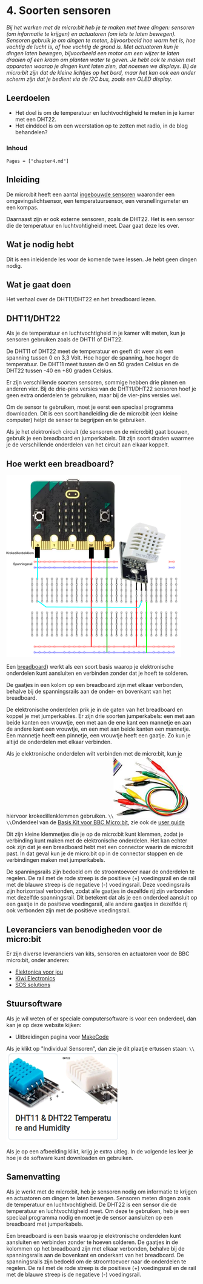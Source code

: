 # 4. Soorten sensoren

*Bij het werken met de micro:bit heb je te maken met twee dingen: sensoren (om informatie te krijgen) en actuatoren (om iets te laten bewegen). Sensoren gebruik je om dingen te meten, bijvoorbeeld hoe warm het is, hoe vochtig de lucht is, of hoe vochtig de grond is. Met actuatoren kun je dingen laten bewegen, bijvoorbeeld een motor om een wijzer te laten draaien of een kraan om planten water te geven. Je hebt ook te maken met apparaten waarop je dingen kunt laten zien, dat noemen we displays. Bij de micro:bit zijn dat de kleine lichtjes op het bord, maar het kan ook een ander scherm zijn dat je bedient via de I2C bus, zoals een OLED display.*

## Leerdoelen

- Het doel is om de temperatuur en luchtvochtigheid te meten in je kamer met een DHT22.
- Het einddoel is om een weerstation op te zetten met radio, in de blog behandelen?

### Inhoud

```@contents
Pages = ["chapter4.md"]
```
## Inleiding

De micro:bit heeft een aantal [ingebouwde sensoren](https://microbit.org/nl/get-started/first-steps/sensors/) waaronder een omgevingslichtsensor, een temperatuursensor, een versnellingsmeter en een kompas.

Daarnaast zijn er ook externe sensoren, zoals de DHT22. Het is een sensor die de temperatuur en luchtvohtigheid meet. Daar gaat deze les over.

## Wat je nodig hebt

Dit is een inleidende les voor de komende twee lessen. Je hebt geen dingen nodig.

## Wat je gaat doen

Het verhaal over de DHT11/DHT22 en het breadboard lezen.

## DHT11/DHT22

Als je de temperatuur en luchtvochtigheid in je kamer wilt meten, kun je sensoren gebruiken zoals de DHT11 of DHT22.

De DHT11 of DHT22 meet de temperatuur en geeft dit weer als een spanning tussen 0 en 3,3 Volt. Hoe hoger de spanning, hoe hoger de temperatuur. De DHT11 meet tussen de 0 en 50 graden Celsius en de DHT22 tussen -40 en +80 graden Celsius.

Er zijn verschillende soorten sensoren, sommige hebben drie pinnen en anderen vier. Bij de drie-pins versies van de DHT11/DHT22 sensoren hoef je geen extra onderdelen te gebruiken, maar bij de vier-pins versies wel.

Om de sensor te gebruiken, moet je eerst een speciaal programma downloaden. Dit is een soort handleiding die de micro:bit (een kleine computer) helpt de sensor te begrijpen en te gebruiken.

Als je het elektronisch circuit (de sensoren en de micro:bit) gaat bouwen, gebruik je een breadboard en jumperkabels. Dit zijn soort draden waarmee je de verschillende onderdelen van het circuit aan elkaar koppelt.

## Hoe werkt een breadboard?

![fig_1](assets/fig_4_1.png)

Een [breadboard](https://nl.wikipedia.org/wiki/Breadboard)) werkt als een soort basis waarop je elektronische onderdelen kunt aansluiten en verbinden zonder dat je hoeft te solderen.

De gaatjes in een kolom op een breadboard zijn met elkaar verbonden, behalve bij de spanningsrails aan de onder- en bovenkant van het breadboard.

De elektronische onderdelen prik je in de gaten van het breadboard en koppel je met jumperkables. Er zijn drie soorten jumperkabels: een met aan beide kanten een vrouwtje, een met aan de ene kant een mannetje en aan de andere kant een vrouwtje, en een met aan beide kanten een mannetje. Een mannetje heeft een pinnetje, een vrouwtje heeft een gaatje. Zo kun je altijd de onderdelen met elkaar verbinden.

Als je elektronische onderdelen wilt verbinden met de micro:bit, kun je hiervoor krokedillenklemmen gebruiken. ``\\``![krokedillenklemmen](assets/fig_4_4.png) ``\\``Onderdeel van de [Basis Kit voor BBC Micro:bit](https://elektronicavoorjou.nl/product/basis-kit-voor-bbc-microbit/), zie ook de [user guide](https://www.elecrow.com/download/Tutorial_for_microbit_basic_kit.pdf)

Dit zijn kleine klemmetjes die je op de micro:bit kunt klemmen, zodat je verbinding kunt maken met de elektronische onderdelen. Het kan echter ook zijn dat je een breadboard hebt met een connector waarin de micro:bit past. In dat geval kun je de micro:bit op in de connector stoppen en de verbindingen maken met jumperkabels.

De spanningsrails zijn bedoeld om de stroomtoevoer naar de onderdelen te regelen. De rail met de rode streep is de positieve (+) voedingsrail en de rail met de blauwe streep is de negatieve (-) voedingsrail. Deze voedingsrails zijn horizontaal verbonden, zodat alle gaatjes in dezelfde rij zijn verbonden met dezelfde spanningsrail. Dit betekent dat als je een onderdeel aansluit op een gaatje in de positieve voedingsrail, alle andere gaatjes in dezelfde rij ook verbonden zijn met de positieve voedingsrail.

## Leveranciers van benodigheden voor de micro:bit

Er zijn diverse leveranciers van kits, sensoren en actuatoren voor de BBC micro:bit, onder anderen:
- [Elektonica voor jou](https://elektronicavoorjou.nl/#%7B%22731234b1f9f9%22%3A%7B%22search_term%22%3A%22micro%3Abit%22%2C%22filters%22%3A%5B%5D%2C%22sorting%22%3A%5B%5D%2C%22offsets%22%3A%7B%22category%22%3A12%2C%22product%22%3A84%7D%2C%22y_pos%22%3A0%7D%7D)
- [Kiwi Electronics](https://www.kiwi-electronics.com/nl/bbc-microbit-boards-bundels-accessoires-276?page=3)
- [SOS solutions](https://www.sossolutions.nl/educatief/micro-bit?p=2)

## Stuursoftware

Als je wil weten of er speciale computersoftware is voor een onderdeel, dan kan je op deze website kijken:
- Uitbreidingen pagina voor [MakeCode](https://makecode.microbit.org/extensions)

Als je klikt op "Individual Sensoren", dan zie je dit plaatje ertussen staan: ``\\``![DHT11/DHT22](assets/fig_4_2.png)

Als je op een afbeelding klikt, krijg je extra uitleg. In de volgende les leer je hoe je de software kunt downloaden en gebruiken.


## Samenvatting

Als je werkt met de micro:bit, heb je sensoren nodig om informatie te krijgen en actuatoren om dingen te laten bewegen. Sensoren meten dingen zoals de temperatuur en luchtvochtigheid. De DHT22 is een sensor die de temperatuur en luchtvochtigheid meet. Om deze te gebruiken, heb je een speciaal programma nodig en moet je de sensor aansluiten op een breadboard met jumperkabels. 

Een breadboard is een basis waarop je elektronische onderdelen kunt aansluiten en verbinden zonder te hoeven solderen. De gaatjes in de kolommen op het breadboard zijn met elkaar verbonden, behalve bij de spanningsrails aan de bovenkant en onderkant van het breadboard. De spanningsrails zijn bedoeld om de stroomtoevoer naar de onderdelen te regelen. De rail met de rode streep is de positieve (+) voedingsrail en de rail met de blauwe streep is de negatieve (-) voedingsrail.